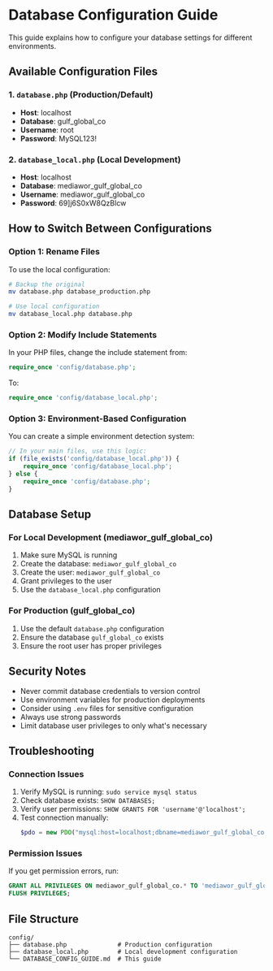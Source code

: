 # Database Configuration Guide

This guide explains how to configure your database settings for different environments.

## Available Configuration Files

### 1. `database.php` (Production/Default)
- **Host**: localhost
- **Database**: gulf_global_co
- **Username**: root
- **Password**: MySQL123!

### 2. `database_local.php` (Local Development)
- **Host**: localhost
- **Database**: mediawor_gulf_global_co
- **Username**: mediawor_gulf_global_co
- **Password**: 69]j6S0xW8QzBlcw

## How to Switch Between Configurations

### Option 1: Rename Files
To use the local configuration:
```bash
# Backup the original
mv database.php database_production.php

# Use local configuration
mv database_local.php database.php
```

### Option 2: Modify Include Statements
In your PHP files, change the include statement from:
```php
require_once 'config/database.php';
```

To:
```php
require_once 'config/database_local.php';
```

### Option 3: Environment-Based Configuration
You can create a simple environment detection system:

```php
// In your main files, use this logic:
if (file_exists('config/database_local.php')) {
    require_once 'config/database_local.php';
} else {
    require_once 'config/database.php';
}
```

## Database Setup

### For Local Development (mediawor_gulf_global_co)
1. Make sure MySQL is running
2. Create the database: `mediawor_gulf_global_co`
3. Create the user: `mediawor_gulf_global_co`
4. Grant privileges to the user
5. Use the `database_local.php` configuration

### For Production (gulf_global_co)
1. Use the default `database.php` configuration
2. Ensure the database `gulf_global_co` exists
3. Ensure the root user has proper privileges

## Security Notes

- Never commit database credentials to version control
- Use environment variables for production deployments
- Consider using `.env` files for sensitive configuration
- Always use strong passwords
- Limit database user privileges to only what's necessary

## Troubleshooting

### Connection Issues
1. Verify MySQL is running: `sudo service mysql status`
2. Check database exists: `SHOW DATABASES;`
3. Verify user permissions: `SHOW GRANTS FOR 'username'@'localhost';`
4. Test connection manually:
   ```php
   $pdo = new PDO("mysql:host=localhost;dbname=mediawor_gulf_global_co", "mediawor_gulf_global_co", "69]j6S0xW8QzBlcw");
   ```

### Permission Issues
If you get permission errors, run:
```sql
GRANT ALL PRIVILEGES ON mediawor_gulf_global_co.* TO 'mediawor_gulf_global_co'@'localhost';
FLUSH PRIVILEGES;
```

## File Structure
```
config/
├── database.php              # Production configuration
├── database_local.php        # Local development configuration
└── DATABASE_CONFIG_GUIDE.md  # This guide
```
